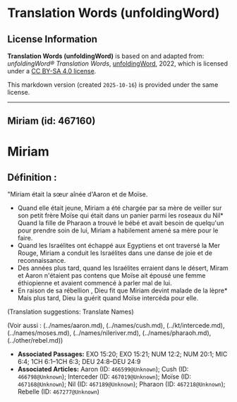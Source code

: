 # Translation Words (unfoldingWord)

## License Information

**Translation Words (unfoldingWord)** is based on and adapted from: _unfoldingWord® Translation Words_, [unfoldingWord](https://unfoldingword.org/utw), 2022, which is licensed under a [CC BY-SA 4.0 license](https://creativecommons.org/licenses/by-sa/4.0/legalcode.en).

This markdown version (created `2025-10-16`) is provided under the same license.



--------------------------------

## Miriam (id: 467160)

Miriam
======

Définition :
------------

"Miriam était la sœur aînée d'Aaron et de Moïse.

* Quand elle était jeune, Miriam a été chargée par sa mère de veiller sur son petit frère Moïse qui était dans un panier parmi les roseaux du Nil\* Quand la fille de Pharaon a trouvé le bébé et avait besoin de quelqu'un pour prendre soin de lui, Miriam a habilement amené sa mère pour le faire.
* Quand les Israélites ont échappé aux Egyptiens et ont traversé la Mer Rouge, Miriam a conduit les Israélites dans une danse de joie et de reconnaissance.
* Des années plus tard, quand les Israélites erraient dans le désert, Miram et Aaron n'étaient pas contens que Moïse ait épousé une femme éthiopienne et avaient commencé à parler mal de lui.
* En raison de sa rébellion , Dieu fit que Miriam devint malade de la lèpre\* Mais plus tard, Dieu la guérit quand Moïse intercéda pour elle.

(Translation suggestions: Translate Names)

(Voir aussi : (../names/aaron.md), (../names/cush.md), (../kt/intercede.md), (../names/moses.md), (../names/nileriver.md), (../names/pharaoh.md), (../other/rebel.md))

* **Associated Passages:** EXO 15:20; EXO 15:21; NUM 12:2; NUM 20:1; MIC 6:4; 1CH 6:1–1CH 6:3; DEU 24:8–DEU 24:9
* **Associated Articles:** Aaron (ID: `466599@Unknown`); Cush (ID: `466798@Unknown`); Interceder (ID: `467019@Unknown`); Moïse (ID: `467168@Unknown`); Nil (ID: `467189@Unknown`); Pharaon (ID: `467218@Unknown`); Rebelle (ID: `467277@Unknown`)

